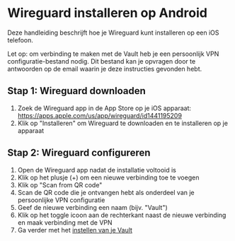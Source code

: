 # Wireguard installeren op Android
Deze handleiding beschrijft hoe je Wireguard kunt installeren op een iOS telefoon.

Let op: om verbinding te maken met de Vault heb je een persoonlijk VPN configuratie-bestand nodig. Dit bestand kan je opvragen door te antwoorden op de email waarin je deze instructies gevonden hebt.

## Stap 1: Wireguard downloaden
1. Zoek de Wireguard app in de App Store op je iOS apparaat: https://apps.apple.com/us/app/wireguard/id1441195209
2. Klik op "Installeren" om Wireguard te downloaden en te installeren op je apparaat

## Stap 2: Wireguard configureren
1. Open de Wireguard app nadat de installatie voltooid is
2. Klik op het plusje (+) om een nieuwe verbinding toe te voegen
3. Klik op "Scan from QR code"
4. Scan de QR code die je ontvangen hebt als onderdeel van je persoonlijke VPN configuratie
5. Geef de nieuwe verbinding een naam (bijv. "Vault")
6. Klik op het toggle icoon aan de rechterkant naast de nieuwe verbinding en maak verbinding met de VPN
7. Ga verder met het [instellen van je Vault](../README.md)
